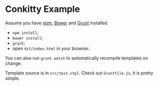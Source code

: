 Conkitty Example
================

Assume you have [npm](http://npmjs.org/), [Bower](http://bower.io) and
[Grunt](http://gruntjs.com/) installed.

* `npm install`;
* `bower install`;
* `grunt`;
* open `dst/index.html` in your browser.

You can also run `grunt watch` to automatically recompile templates on change.

Template source is in `src/test.ctpl`. Check out `Gruntfile.js`, it is pretty
simple.
